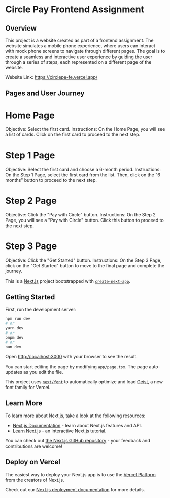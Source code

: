 # Circle Pay Frontend Assignment

## Overview
This project is a website created as part of a frontend assignment. The website simulates a mobile phone experience, where users can interact with mock phone screens to navigate through different pages. The goal is to create a seamless and interactive user experience by guiding the user through a series of steps, each represented on a different page of the website.

Website Link: https://circlepe-fe.vercel.app/

## Pages and User Journey
# Home Page
Objective: Select the first card.
Instructions: On the Home Page, you will see a list of cards. Click on the first card to proceed to the next step.
# Step 1 Page
Objective: Select the first card and choose a 6-month period.
Instructions: On the Step 1 Page, select the first card from the list. Then, click on the "6 months" button to proceed to the next step.
# Step 2 Page
Objective: Click the "Pay with Circle" button.
Instructions: On the Step 2 Page, you will see a "Pay with Circle" button. Click this button to proceed to the next step.
# Step 3 Page
Objective: Click the "Get Started" button.
Instructions: On the Step 3 Page, click on the "Get Started" button to move to the final page and complete the journey.

This is a [Next.js](https://nextjs.org) project bootstrapped with [`create-next-app`](https://nextjs.org/docs/app/api-reference/cli/create-next-app).

## Getting Started

First, run the development server:

```bash
npm run dev
# or
yarn dev
# or
pnpm dev
# or
bun dev
```

Open [http://localhost:3000](http://localhost:3000) with your browser to see the result.

You can start editing the page by modifying `app/page.tsx`. The page auto-updates as you edit the file.

This project uses [`next/font`](https://nextjs.org/docs/app/building-your-application/optimizing/fonts) to automatically optimize and load [Geist](https://vercel.com/font), a new font family for Vercel.

## Learn More

To learn more about Next.js, take a look at the following resources:

- [Next.js Documentation](https://nextjs.org/docs) - learn about Next.js features and API.
- [Learn Next.js](https://nextjs.org/learn) - an interactive Next.js tutorial.

You can check out [the Next.js GitHub repository](https://github.com/vercel/next.js) - your feedback and contributions are welcome!

## Deploy on Vercel

The easiest way to deploy your Next.js app is to use the [Vercel Platform](https://vercel.com/new?utm_medium=default-template&filter=next.js&utm_source=create-next-app&utm_campaign=create-next-app-readme) from the creators of Next.js.

Check out our [Next.js deployment documentation](https://nextjs.org/docs/app/building-your-application/deploying) for more details.

